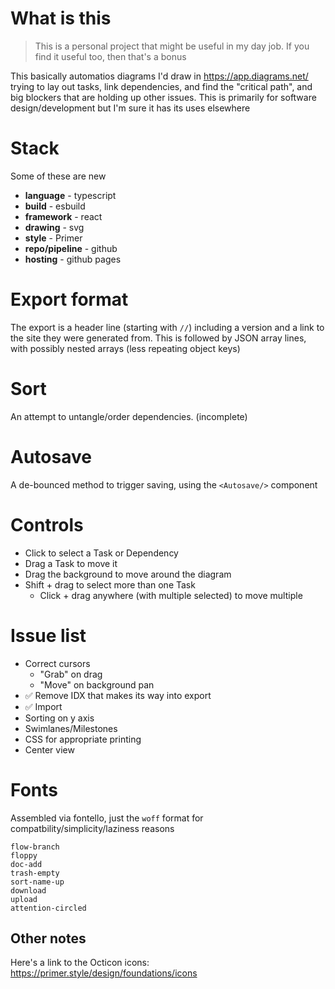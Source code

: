 # What is this
> This is a personal project that might be useful in my day job. If you find it useful too, then that's a bonus

This basically automatios diagrams I'd draw in https://app.diagrams.net/ trying to lay out tasks, link dependencies, and find the "critical path", and big blockers that are holding up other issues. This is primarily for software design/development but I'm sure it has its uses elsewhere

# Stack

Some of these are new

* **language** - typescript
* **build** - esbuild
* **framework** - react
* **drawing** - svg
* **style** - Primer
* **repo/pipeline** - github
* **hosting** - github pages

# Export format

The export is a header line (starting with `//`) including a version and a link to the site they were generated from.
This is followed by JSON array lines, with possibly nested arrays (less repeating object keys)

# Sort

An attempt to untangle/order dependencies. (incomplete)

# Autosave
A de-bounced method to trigger saving, using the `<Autosave/>` component 

# Controls

* Click to select a Task or Dependency
* Drag a Task to move it
* Drag the background to move around the diagram
* Shift + drag to select more than one Task
    * Click + drag anywhere (with multiple selected) to move multiple

# Issue list

* Correct cursors
    * "Grab" on drag
    * "Move" on background pan
* ✅ Remove IDX that makes its way into export
* ✅ Import
* Sorting on y axis
* Swimlanes/Milestones
* CSS for appropriate printing
* Center view

# Fonts

Assembled via fontello, just the `woff` format for compatbility/simplicity/laziness reasons
```
flow-branch
floppy
doc-add
trash-empty
sort-name-up
download
upload
attention-circled
```

## Other notes
Here's a link to the Octicon icons: https://primer.style/design/foundations/icons